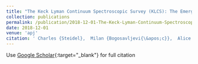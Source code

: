 ```yaml
---
title: "The Keck Lyman Continuum Spectroscopic Survey (KLCS): The Emergent Ionizing Spectrum of Galaxies at z ensuremathsim 3"
collection: publications
permalink: /publication/2018-12-01-The-Keck-Lyman-Continuum-Spectroscopic-Survey-KLCS-The-Emergent-Ionizing-Spectrum-of-Galaxies-at-z-ensuremathsim-3
date: 2018-12-01
venue: 'apj'
citation: ' Charles {Steidel},  Milan {Bogosavljevi{\&apos;c}},  Alice {Shapley},  Naveen {Reddy},  Gwen {Rudie},  Max {Pettini},  Ryan {Trainor},  Allison {Strom}, &quot;The Keck Lyman Continuum Spectroscopic Survey (KLCS): The Emergent Ionizing Spectrum of Galaxies at z ensuremathsim 3.&quot; apj, 2018.'
---
```

Use [Google Scholar](https://scholar.google.com/scholar?q=The+Keck+Lyman+Continuum+Spectroscopic+Survey+(KLCS):+The+Emergent+Ionizing+Spectrum+of+Galaxies+at+z+ensuremathsim+3){:target="_blank"} for full citation